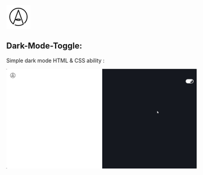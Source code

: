 ![alt text](https://github.com/AriaShokrollahi/Dark-Mode-Toggle/blob/main/img/icons8-a-64.png)
## Dark-Mode-Toggle:

Simple dark mode HTML & CSS ability :

![alt text](https://github.com/AriaShokrollahi/Dark-Mode-Toggle/blob/main/img/msedge_Was8SRa9eQ(1).jpg)

